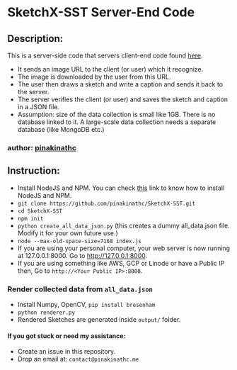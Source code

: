 # SketchX-SST Server-End Code

## Description:

This is a server-side code that servers client-end code found [here](https://github.com/pinakinathc/pinakinathc.github.io/blob/master/projects/_posts/sketchx-sst.html).

- It sends an image URL to the client (or user) which it recognize.
- The image is downloaded by the user from this URL.
- The user then draws a sketch and write a caption and sends it back to the server.
- The server verifies the client (or user) and saves the sketch and caption in a JSON file.
- Assumption: size of the data collection is small like 1GB. There is no database linked to it. A large-scale data collection needs a separate database (like MongoDB etc.)

### author: [pinakinathc](http://www.pinakinathc.me)

## Instruction:

- Install NodeJS and NPM. You can check [this](https://docs.npmjs.com/downloading-and-installing-node-js-and-npm) link to know how to install NodeJS and NPM.
- ```git clone https://github.com/pinakinathc/SketchX-SST.git```
- ```cd SketchX-SST```
- ```npm init```
- ```python create_all_data_json.py``` (this creates a dummy all_data.json file. Modify it for your own future use.)
- ```node --max-old-space-size=7168 index.js```
- If you are using your personal computer, your web server is now running at 127.0.0.1:8000. Go to <http://127.0.0.1:8000>.
- If you are using something like AWS, GCP or Linode or have a Public IP then, Go to ```http://<Your Public IP>:8000```.

### Render collected data from ```all_data.json```
- Install Numpy, OpenCV, ```pip install bresenham```
- ```python renderer.py```
- Rendered Sketches are generated inside ```output/``` folder.

#### If you got stuck or need my assistance:
- Create an issue in this repository.
- Drop an email at: ```contact@pinakinathc.me```
